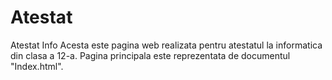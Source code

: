 # Atestat
Atestat Info
Acesta este pagina web realizata pentru atestatul la informatica din clasa a 12-a.
Pagina principala este reprezentata de documentul "Index.html".
